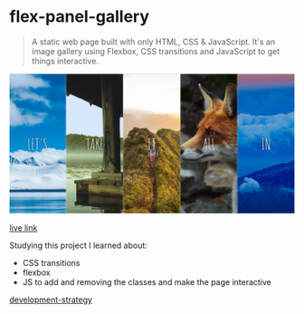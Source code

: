 # flex-panel-gallery

>A static web page built with only HTML, CSS & JavaScript. It's an image gallery using Flexbox, CSS transitions and JavaScript to get things interactive.

![screen-shot](https://github.com/AnisyaPurnama/JS30-flex-panel-gallery/blob/master/public/Js30flexgallery.png?raw=true)

[live link]( https://anisyapurnama.github.io/JS30-flex-panel-gallery/.)

Studying this project I learned about:

- CSS transitions
- flexbox
- JS to add and removing the classes and make the page interactive

[development-strategy](./project-planning/development-strategy.md)